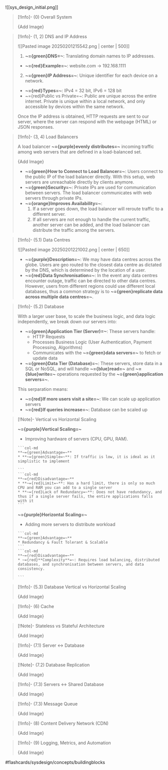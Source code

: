 ![[sys_design_initial.png]]
>[!Info]- (0) Overall System
> <!-- Multiline -->
> {Add Image}
> 

>[!Info]- (1, 2) DNS and IP Address
> <!-- Multiline -->
> ![[Pasted image 20250201215542.png | center | 500]]
> 1. **~={green}DNS=~**: Translating domain names to IP addresses.
> 	* **~={red}Example=~**: website.com -> 192.168.1111
> 2. **~={green}IP Address=~**: Unique identifier for each device on a network. 
> 	* **~={red}Types=~**: IPv4 = 32 bit, IPv6 = 128 bit
> 	* ~={red}Public vs Private=~: Public are unique across the entire internet. Private is unique within a local network, and only accessible by devices within the same network.
>
> Once the IP address is obtained, HTTP requests are sent to our server, where the server can respond with the webpage (HTML) or JSON responses.

>[!Info]- (3, 4) Load Balancers
> <!-- Multiline -->
> A load balancer **~={purple}evenly distributes=~** incoming traffic among web servers that are defined in a load-balanced set.
> 
> {Add Image}
> 
> * **~={green}How to Connect to Load Balancer=~**: Users connect to the public IP of the load balancer directly. With this setup, web servers are unreachable directly by clients anymore. 
> * **~={green}Security=~**: Private IPs are used for communication between servers. The load balancer communicates with web servers through private IPs.
> * **~={orange}Improves Availability=~**: 
> 	1. If a server goes down, the load balancer will reroute traffic to a different server.
> 	2. If all servers are not enough to handle the current traffic, another server can be added, and the load balancer can distribute the traffic among the servers.

>[!Info]- (5.1) Data Centres
> <!-- Multiline -->
> ![[Pasted image 20250201221002.png | center | 650]]
> * **~={purple}Description=~**: We may have data centres across the globe. Users are geo routed to the closest data centre as dictated by the DNS, which is determined by the location of a user.
> * **~={red}Data Synchronisation=~**: In the event any data centres encounter outage, traffic can be directed to other data centres. However, users from different regions could use different local databases, thus a common strategy is to **~={green}replicate data across multiple data centres=~**.

>[!Info]- (5.2) Database
> <!-- Multiline -->
> With a larger user base, to scale the business logic, and data logic independently, we break down our servers into:
> * **~={green}Application Tier (Server)=~**: These servers handle:
> 	* HTTP Requests
> 	* Processes Business Logic (User Authentication, Payment Processing, Algorithms)
> 	* Communicates with the **~={green}data servers=~** to fetch or update data
> * **~={green}Data Tier (Database)=~**: These servers, store data in a SQL or NoSQL, and will handle **~={blue}read=~** and **~={blue}write=~** operations requested by the **~={green}application servers=~**.
>
> This serparation means:
> * **~={red}If more users visit a site=~**: We can scale up application servers
> * **~={red}If queries increase=~**: Database can be scaled up

>[!Note]- Vertical vs Horizontal Scaling
> <!-- Multiline -->
> **~={purple}Vertical Scaling=~**
> * Improving hardware of servers (CPU, GPU, RAM).
> ````col
>```col-md
>**~={green}Advantage=~**
>* **~={green}Simple=~**: If traffic is low, it is ideal as it simplistic to implement
>
>```
>```col-md
>**~={red}Disadvantage=~**
>* **~={red}Limit=~**: Has a hard limit, there is only so much CPU and RAM you can add to a single server
>* **~={red}Lack of Redundancy=~**: Does not have redundancy, and thus if a single server fails, the entire applications falls with it 
>```
>````
> 
> **~={purple}Horizontal Scaling=~**
> * Adding more servers to distribute workload
> ````col
>```col-md
>**~={green}Advantage=~**
>* Redundancy & Fault Tolerant & Scalable
>```
>```col-md
>**~={red}Disadvantage=~**
>* ~={red}**Complexity**=~: Requires load balancing, distributed databases, and synchronisation between servers, and data consistency.
>
>```
>````

>[!Info]- (5.3) Database Vertical vs Horizontal Scaling
> <!-- Multiline -->
> {Add Image}
> 

>[!Info]- (6) Cache
> <!-- Multiline -->
> {Add Image}
> 

>[!Note]- Stateless vs Stateful Architecture
> <!-- Multiline -->
> {Add Image}
> 

>[!Info]- (7.1) Server <-> Database
> <!-- Multiline -->
> {Add Image}
> 

>[!Note]- (7.2) Database Replication
> <!-- Multiline -->
> {Add Image}
> 

>[!Info]- (7.3) Servers <-> Shared Database
> <!-- Multiline -->
> {Add Image}
> 

>[!Info]- (7.3) Message Queue
> <!-- Multiline -->
> {Add Image}
> 

>[!Info]- (8) Content Delivery Network (CDN)
> <!-- Multiline -->
> {Add Image}
> 

>[!Info]- (9) Logging, Metrics, and Automation
> <!-- Multiline -->
> {Add Image}
> 

#flashcards/sysdesign/concepts/buildingblocks